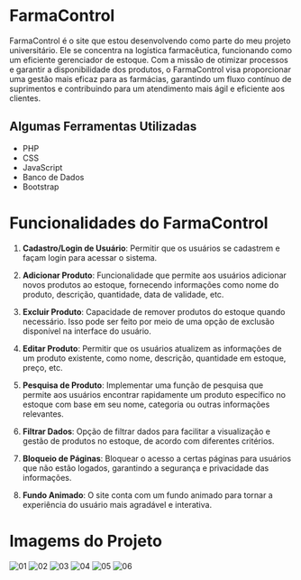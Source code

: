 # FarmaControl

FarmaControl é o site que estou desenvolvendo como parte do meu projeto universitário. Ele se concentra na logística farmacêutica, funcionando como um eficiente gerenciador de estoque. Com a missão de otimizar processos e garantir a disponibilidade dos produtos, o FarmaControl visa proporcionar uma gestão mais eficaz para as farmácias, garantindo um fluxo contínuo de suprimentos e contribuindo para um atendimento mais ágil e eficiente aos clientes.

## Algumas Ferramentas Utilizadas

- PHP
- CSS
- JavaScript
- Banco de Dados
- Bootstrap

# Funcionalidades do FarmaControl

1. **Cadastro/Login de Usuário**: Permitir que os usuários se cadastrem e façam login para acessar o sistema.

2. **Adicionar Produto**: Funcionalidade que permite aos usuários adicionar novos produtos ao estoque, fornecendo informações como nome do produto, descrição, quantidade, data de validade, etc.

3. **Excluir Produto**: Capacidade de remover produtos do estoque quando necessário. Isso pode ser feito por meio de uma opção de exclusão disponível na interface do usuário.

4. **Editar Produto**: Permitir que os usuários atualizem as informações de um produto existente, como nome, descrição, quantidade em estoque, preço, etc.

5. **Pesquisa de Produto**: Implementar uma função de pesquisa que permite aos usuários encontrar rapidamente um produto específico no estoque com base em seu nome, categoria ou outras informações relevantes.

6. **Filtrar Dados**: Opção de filtrar dados para facilitar a visualização e gestão de produtos no estoque, de acordo com diferentes critérios.

7. **Bloqueio de Páginas**: Bloquear o acesso a certas páginas para usuários que não estão logados, garantindo a segurança e privacidade das informações.

8. **Fundo Animado**: O site conta com um fundo animado para tornar a experiência do usuário mais agradável e interativa.

# Imagems do Projeto
![01](https://github.com/MrHoneys/FarmaControl/assets/143344101/7e675dbc-c41d-4443-a1d1-121dea5b1453)
![02](https://github.com/MrHoneys/FarmaControl/assets/143344101/bc76c262-77d4-4e71-aaf5-8f6c8ce42ce4)
![03](https://github.com/MrHoneys/FarmaControl/assets/143344101/4cf5cc62-4b6c-4d64-a8bf-f1094641f555)
![04](https://github.com/MrHoneys/FarmaControl/assets/143344101/c9b7e321-19bc-435b-a910-fed89c0c2363)
![05](https://github.com/MrHoneys/FarmaControl/assets/143344101/5b985566-b5a8-4462-8fdb-1826f4cb62f9)
![06](https://github.com/MrHoneys/FarmaControl/assets/143344101/b956941d-d990-4fc2-a606-3f7fc4a05315)
